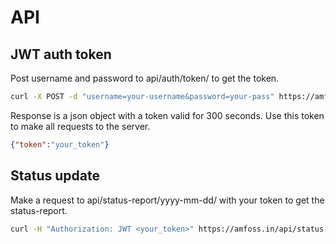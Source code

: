 
# API

## JWT auth token

Post username and password to api/auth/token/ to get the token.

```bash
curl -X POST -d "username=your-username&password=your-pass" https://amfoss.in/api/auth/token/
```

Response is a json object with a token valid for 300 seconds. Use this token to 
make all requests to the server.

```json
{"token":"your_token"}
```

## Status update

Make a request to api/status-report/yyyy-mm-dd/ with your token to get the 
status-report.

```bash
curl -H "Authorization: JWT <your_token>" https://amfoss.in/api/status-report/2018-03-19/
```

